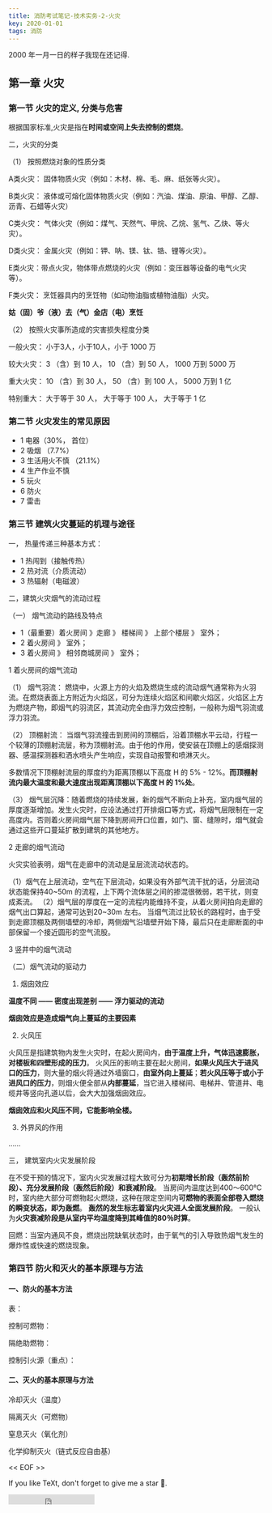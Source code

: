```yaml
---
title: 消防考试笔记-技术实务-2-火灾
key: 2020-01-01
tags: 消防
---
```


2000 年一月一日的样子我现在还记得.

<!--more-->

## 第一章 火灾



### 第一节 火灾的定义, 分类与危害



根据国家标准,火灾是指在**时间或空间上失去控制的燃烧**。



二，火灾的分类



（1） 按照燃烧对象的性质分类

A类火灾： 固体物质火灾（例如：木材、棉、毛、麻、纸张等火灾）。

B类火灾： 液体或可熔化固体物质火灾（例如：汽油、煤油、原油、甲醇、乙醇、沥青、石蜡等火灾）

C类火灾： 气体火灾（例如：煤气、天然气、甲烷、乙烷、氢气、乙炔、等火灾）。

D类火灾： 金属火灾（例如：钾、呐、镁、钛、锆、锂等火灾）。

E类火灾：带点火灾，物体带点燃烧的火灾（例如：变压器等设备的电气火灾等）。

F类火灾： 烹饪器具内的烹饪物（如动物油脂或植物油脂）火灾。



**姑（固）爷（液）去（气）金店（电）烹饪**



（2） 按照火灾事所造成的灾害损失程度分类



一般火灾： 小于3人，小于10人，小于 1000 万

较大火灾： 3 （含）到 10 人， 10 （含）到 50 人， 1000 万到 5000 万

重大火灾： 10 （含）到 30 人， 50 （含）到 100 人， 5000 万到 1 亿

特别重大： 大于等于 30 人， 大于等于 100  人， 大于等于 1 亿



### 第二节 火灾发生的常见原因



- 1 电器（30%， 首位）
- 2 吸烟 （7.7%）
- 3 生活用火不慎 （21.1%）
- 4 生产作业不慎
- 5 玩火
- 6 防火
- 7 雷击



### 第三节 建筑火灾蔓延的机理与途径



一， 热量传递三种基本方式：

- 1 热闯到（接触传热）
- 2 热对流（介质流动）
- 3 热辐射（电磁波）

二，建筑火灾烟气的流动过程

（一） 烟气流动的路线及特点

- 1（最重要）着火房间 》走廊 》 楼梯间 》 上部个楼层 》 室外；
- 2 着火房间 》 室外；
- 3 着火房间 》 相邻商城房间 》 室外；



1 着火房间的烟气流动

（1） 烟气羽流： 燃烧中，火源上方的火焰及燃烧生成的流动烟气通常称为火羽流。在燃烧表面上方附近为火焰区，可分为连续火焰区和间歇火焰区，火焰区上方为燃烧产物，即烟气的羽流区，其流动完全由浮力效应控制，一般称为烟气羽流或浮力羽流。

（2） 顶棚射流： 当烟气羽流撞击到房间的顶棚后，沿着顶棚水平云动，行程一个较薄的顶棚射流层，称为顶棚射流。由于他的作用，使安装在顶棚上的感烟探测器、感温探测器和洒水喷头产生响应，实现自动报警和喷淋灭火。

多数情况下顶棚射流层的厚度约为距离顶棚以下高度 H 的 5% - 12%。**而顶棚射流内最大温度和最大速度出现距离顶棚以下高度 H 的 1%处**。

（3） 烟气层沉降：随着燃烧的持续发展，新的烟气不断向上补充，室内烟气层的厚度逐渐增加。发生火灾时，应设法通过打开排烟口等方式，将烟气层限制在一定高度内。否则着火房间烟气层下降到房间开口位置，如门、窗、缝隙时，烟气就会通过这些开口蔓延扩散到建筑的其他地方。



2 走廊的烟气流动

火灾实验表明，烟气在走廊中的流动是呈层流流动状态的。

（1）烟气在上层流动，空气在下层流动，如果没有外部气流干扰的话，分层流动状态能保持40~50m 的流程，上下两个流体层之间的掺混很微弱，若干扰，则变成紊流。
（2）烟气层的厚度在一定的流程内能维持不变，从着火房间拍向走廊的烟气出口算起，通常可达到20~30m 左右。
当烟气流过比较长的路程时，由于受到走廊顶棚及两侧墙壁的冷却，两侧烟气沿墙壁开始下降，最后只在走廊断面的中部保留一个接近圆形的空气流股。



3 竖井中的烟气流动



（二）烟气流动的驱动力



1. 烟囱效应

**温度不同 —— 密度出现差别 —— 浮力驱动的流动**

**烟囱效应是造成烟气向上蔓延的主要因素**

2. 火风压

火风压是指建筑物内发生火灾时，在起火房间内，**由于温度上升，气体迅速膨胀，对楼板和四壁形成的压力**。
火风压的影响主要在起火房间，**如果火风压大于进风口的压力**，则大量的烟火将通过外墙窗口，**由室外向上蔓延**；**若火风压等于或小于进风口的压力**，则烟火便全部从**内部蔓延**，当它进入楼梯间、电梯井、管道井、电缆井等竖向孔道以后，会大大加强烟囱效应。

**烟囱效应和火风压不同，它能影响全楼。**

3. 外界风的作用

……



三， 建筑室内火灾发展阶段



在不受干预的情况下，室内火灾发展过程大致可分为**初期增长阶段（轰然前阶段）、充分发展阶段（轰然后阶段）和衰减阶段**。
当房间内温度达到400～600°C 时，室内绝大部分可燃物起火燃烧，这种在限定空间内**可燃物的表面全部卷入燃烧的瞬变状态，即为轰燃**。
**轰然的发生标志着室内火灾进人全面发展阶段**。
一般认为**火灾衰减阶段是从室内平均温度降到其峰值的80％时算**。

回燃：当室内通风不良，燃烧出院缺氧状态时，由于氧气的引入导致热烟气发生的爆炸性或快速的燃烧现象。



### 第四节 防火和灭火的基本原理与方法



#### 一、防火的基本方法



表：

控制可燃物：

隔绝助燃物： 

控制引火源（重点）： 



#### 二、灭火的基本原理与方法



冷却灭火（温度）

隔离灭火（可燃物）

窒息灭火（氧化剂）

化学抑制灭火（链式反应自由基）







<< EOF >>

If you like TeXt, don't forget to give me a star :star2:.

<iframe src="https://ghbtns.com/github-btn.html?user=kitian616&repo=jekyll-TeXt-theme&type=star&count=true" frameborder="0" scrolling="0" width="170px" height="20px"></iframe>
